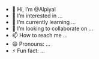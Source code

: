 - 👋 Hi, I’m @Alpiyal
- 👀 I’m interested in ...
- 🌱 I’m currently learning ...
- 💞️ I’m looking to collaborate on ...
- 📫 How to reach me ...
- 😄 Pronouns: ...
- ⚡ Fun fact: ...

<!---
Alpiyal/Alpiyal is a ✨ special ✨ repository because its `README.md` (this file) appears on your GitHub profile.
You can click the Preview link to take a look at your changes.
--->

